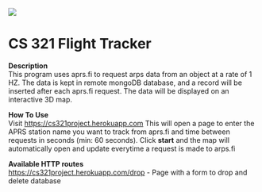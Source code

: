 ![](demo.gif)
# CS 321 Flight Tracker

**Description**<br>
This program uses aprs.fi to request arps data from an object at a rate of 1 HZ. The data is kept in remote mongoDB database, and a record will be inserted after each aprs.fi request. The data will be displayed on an interactive 3D map.

**How To Use**<br>
Visit https://cs321project.herokuapp.com
This will open a page to enter the APRS station name you want to track from aprs.fi and time between requests in seconds (min: 60 seconds). Click **start** and the map will automatically open and update everytime a request is made to arps.fi

**Available HTTP routes**<br>
https://cs321project.herokuapp.com/drop       - Page with a form to drop and delete database<br>


